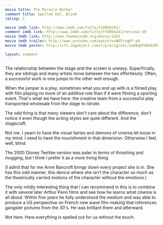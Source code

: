 ```yaml
---
movie title: The Miracle Worker
comment title: Spelled Out, Blind
rating: 2

movie imdb link: http://www.imdb.com/title/tt0056241/
comment imdb link: http://www.imdb.com/title/tt0056241/reviews-50
movie tmdb link: http://www.themoviedb.org/movie/1162
movie tmdb trailer: http://www.youtube.com/watch?v=WOIrnq8f-y0
movie tmdb poster: http://cf2.imgobject.com/t/p/original/iwd4q87GKUIdPRrpz03lMvxeIc1.jpg

layout: comment
---
```


The relationship between the stage and the screen is uneasy. Superficially, they are siblings and many artists move between the two effortlessly. Often, a successful work in one jumps to the other well enough.

When the jumper is a play, sometimes what you end up with is a filmed play, with film playing no more of an additive role than if it were filming a sporting event. That's what we have here: the creative team from a successful play transported wholesale from the stage to nitrate.

The odd thing is that many viewers don't care about the difference, don't notice it even though the acting styles are quite different. And the stagecraft.

Not me. I yearn to have the visual fairies and demons of cinema let loose in my mind. I need to have the nourishment in that dimension. Otherwise I feel, well, blind.

The 2000 Disney TeeVee version was paler in terms of thrashing and mugging, but I think I prefer it as a more living thing. 

(I admit that for me Anne Bancroft brings down every project she is in. She has this odd manner, this device where she isn't the character so much as the theatrically carried motions of the character without the emotions.)

The only mildly interesting thing that I can recommend in this is to combine it with several later Arthur Penn films and see how he learns what cinema is all about. Within five years he fully understood the medium and was able to produce a US perspective on French new wave film-making that references gangster pictures from the 30's. He was brilliant there and afterward.

Not here. Here everything is spelled out for us without the touch.